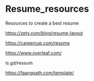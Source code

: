 # Resume_resources
Resources to create a best resume

https://zety.com/blog/resume-layout

https://careercup.com/resume

https://www.overleaf.com/

is.gd/ressum

https://faangpath.com/template/

